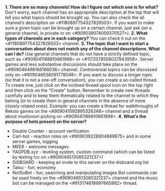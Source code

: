 **1. There are so many channels! How do I figure out which one is for what?** Don't worry, each channel has an appropriate description at the top that will tell you what topics should be brought up. You can also check the all channel’s description on <#1180897754327826503>. If you want to make sure a given topic can be brought up on a certain channel, just ask (on a general channel, in private or on <#909039074059370527>).
**2. What types of channels are in each category?** You can check it out on the <#1180897754327826503> channel.
**3. The topic that I want to start a conversation about does not match any of the channel descriptions. What can I do?** Use general channels that do not have a strictly defined topic, such as <#909041188810661898> or <#1173378559037943958>. Server games and less substantive discussions should take place on the <#909046498166186036> channel. Controversial topics can be discussed only on <#909046538091778048>.
If you want to discuss a longer topic (so that it is not a one-off conversation), you can create a so-called thread. To create one, just click on the inclined thread spool icon on the top right and then click on the “Create” button. Remember to create new threads carefully and to keep them thematically related to the channel to which they belong (or to create them in general channels in the absence of more closely related ones). Example: you can create a thread for walkthroughs of Reksio games on the <#909041092895326248> channel and a thread about mushroom picking on <#909041188810661898>.
**4.** **What’s the purpose of bots present on the server?**
- Double Counter - account verification
- Carl-bot - reaction roles on <#909039228904689675> and in some server games, logging
- MEE6 - welcome messages
- YAGPDB.xyz - leveling system, custom command (which can be listed by texting !cc on <#909046513085321237>)
- DISBOARD - keeping an invite to this server on the disboard.org list
- Tatsu - fun, economy
- NotSoBot - fun, searching and manipulating images
Bot commands can be used freely on the <#909046513085321237> channel and the music bot can be managed on the <#913174618997665882> thread.